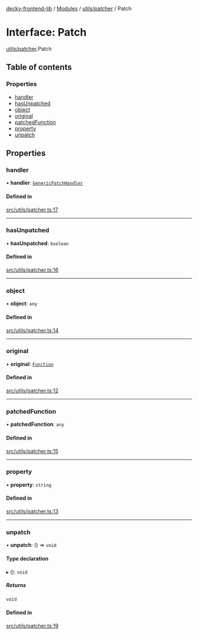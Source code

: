 [decky-frontend-lib](../README.md) / [Modules](../modules.md) / [utils/patcher](../modules/utils_patcher.md) / Patch

# Interface: Patch

[utils/patcher](../modules/utils_patcher.md).Patch

## Table of contents

### Properties

- [handler](utils_patcher.Patch.md#handler)
- [hasUnpatched](utils_patcher.Patch.md#hasunpatched)
- [object](utils_patcher.Patch.md#object)
- [original](utils_patcher.Patch.md#original)
- [patchedFunction](utils_patcher.Patch.md#patchedfunction)
- [property](utils_patcher.Patch.md#property)
- [unpatch](utils_patcher.Patch.md#unpatch)

## Properties

### handler

• **handler**: [`GenericPatchHandler`](../modules/utils_patcher._internal_.md#genericpatchhandler)

#### Defined in

[src/utils/patcher.ts:17](https://github.com/SteamDeckHomebrew/decky-frontend-lib/blob/7161e75/src/utils/patcher.ts#L17)

___

### hasUnpatched

• **hasUnpatched**: `boolean`

#### Defined in

[src/utils/patcher.ts:16](https://github.com/SteamDeckHomebrew/decky-frontend-lib/blob/7161e75/src/utils/patcher.ts#L16)

___

### object

• **object**: `any`

#### Defined in

[src/utils/patcher.ts:14](https://github.com/SteamDeckHomebrew/decky-frontend-lib/blob/7161e75/src/utils/patcher.ts#L14)

___

### original

• **original**: [`Function`]( https://developer.mozilla.org/en-US/docs/Web/JavaScript/Reference/Global_Objects/Function )

#### Defined in

[src/utils/patcher.ts:12](https://github.com/SteamDeckHomebrew/decky-frontend-lib/blob/7161e75/src/utils/patcher.ts#L12)

___

### patchedFunction

• **patchedFunction**: `any`

#### Defined in

[src/utils/patcher.ts:15](https://github.com/SteamDeckHomebrew/decky-frontend-lib/blob/7161e75/src/utils/patcher.ts#L15)

___

### property

• **property**: `string`

#### Defined in

[src/utils/patcher.ts:13](https://github.com/SteamDeckHomebrew/decky-frontend-lib/blob/7161e75/src/utils/patcher.ts#L13)

___

### unpatch

• **unpatch**: () => `void`

#### Type declaration

▸ (): `void`

##### Returns

`void`

#### Defined in

[src/utils/patcher.ts:19](https://github.com/SteamDeckHomebrew/decky-frontend-lib/blob/7161e75/src/utils/patcher.ts#L19)
